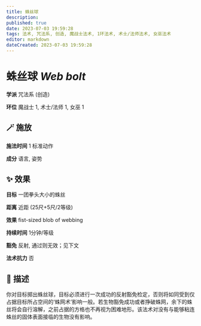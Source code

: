 ```yaml
---
title: 蛛丝球
description: 
published: true
date: 2023-07-03 19:59:28
tags: 法术, 咒法系, 创造, 魔战士法术, 1环法术, 术士/法师法术, 女巫法术
editor: markdown
dateCreated: 2023-07-03 19:59:28
---
```


# **蛛丝球** *Web bolt*

**学派** 咒法系 (创造) 

**环位** 魔战士 1, 术士/法师 1, 女巫 1

## 🪄 施放

**施法时间** 1 标准动作

**成分** 语言, 姿势

## ✨ 效果 

**目标** 一团拳头大小的蛛丝 

**距离** 近距 (25尺+5尺/2等级) 

**效果** fist-sized blob of webbing 

**持续时间** 1分钟/等级 

**豁免** 反射, 通过则无效；见下文

**法术抗力** 否

## 📖 描述

你对目标掷出蛛丝球，目标必须进行一次成功的反射豁免检定，否则将如同受到仅占据目标所占空间的‘蛛网术’影响一般。若生物豁免成功或者挣破蛛网，余下的蛛丝将会自行溶解，之前占据的方格也不再视为困难地形。该法术对没有与能够粘连蛛丝的固体表面接临的生物没有影响。
    